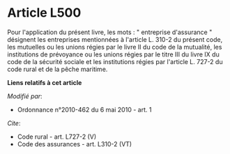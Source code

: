 # Article L500

Pour l'application du présent livre, les mots : " entreprise d'assurance " désignent les entreprises mentionnées à l'article
L. 310-2 du présent code, les mutuelles ou les unions régies par le livre II du code de la mutualité, les institutions de
prévoyance ou les unions régies par le titre III du livre IX du code de la sécurité sociale et les institutions régies par
l'article L. 727-2 du code rural et de la pêche maritime.

**Liens relatifs à cet article**

_Modifié par_:

  - Ordonnance n°2010-462 du 6 mai 2010 - art. 1

_Cite_:

  - Code rural - art. L727-2 (V)
  - Code des assurances - art. L310-2 (VT)
